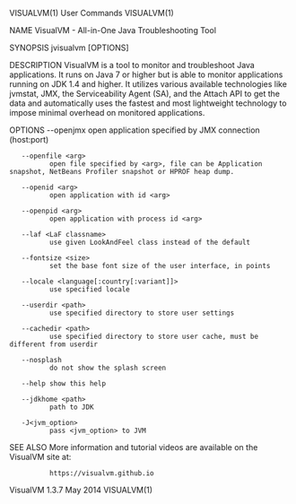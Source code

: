 VISUALVM(1)                                                        User Commands                                                       VISUALVM(1)

NAME
       VisualVM - All-in-One Java Troubleshooting Tool

SYNOPSIS
       jvisualvm [OPTIONS]

DESCRIPTION
       VisualVM  is  a tool to monitor and troubleshoot Java applications. It runs on Java 7 or higher but is able to monitor applications running
       on JDK 1.4 and higher. It utilizes various available technologies like jvmstat, JMX, the Serviceability Agent (SA), and the Attach  API  to
       get the data and automatically uses the fastest and most lightweight technology to impose minimal overhead on monitored applications.

OPTIONS
       --openjmx <arg>
              open application specified by JMX connection (host:port)

       --openfile <arg>
              open file specified by <arg>, file can be Application snapshot, NetBeans Profiler snapshot or HPROF heap dump.

       --openid <arg>
              open application with id <arg>

       --openpid <arg>
              open application with process id <arg>

       --laf <LaF classname>
              use given LookAndFeel class instead of the default

       --fontsize <size>
              set the base font size of the user interface, in points

       --locale <language[:country[:variant]]>
              use specified locale

       --userdir <path>
              use specified directory to store user settings

       --cachedir <path>
              use specified directory to store user cache, must be different from userdir

       --nosplash
              do not show the splash screen

       --help show this help

       --jdkhome <path>
              path to JDK

       -J<jvm_option>
              pass <jvm_option> to JVM

SEE ALSO
       More information and tutorial videos are available on the VisualVM site at:

              https://visualvm.github.io

VisualVM 1.3.7                                                       May 2014                                                          VISUALVM(1)

